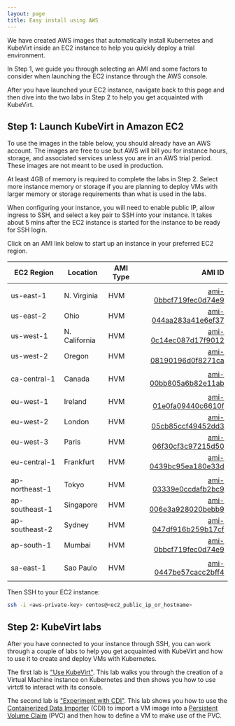 ```yaml
---
layout: page
title: Easy install using AWS 
---
```


We have created AWS images that automatically install Kubernetes
and KubeVirt inside an EC2 instance to help you quickly deploy 
a trial environment. 

In Step 1, we guide you through selecting an AMI and some factors to
consider when launching the EC2 instance through the AWS console.

After you have launched your EC2 instance, navigate back to this 
page and then dive into the two labs in Step 2 to help you get 
acquainted with KubeVirt. 

## Step 1: Launch KubeVirt in Amazon EC2

To use the images in the table below, you should already have an AWS 
account. The images are free to use but AWS will bill you for instance 
hours, storage, and associated services unless you are in an AWS trial 
period. These images are not meant to be used in production.

At least 4GB of memory is required to complete the labs in Step 2.
Select more instance memory or storage if you are planning to deploy 
VMs with larger memory or storage requirements than what is used in the
labs.

When configuring your instance, you will need to enable public IP, allow
 ingress to SSH, and select a key pair to SSH into your instance. It takes about 
5 mins after the EC2 instance is started for the instance to be ready 
for SSH login.

Click on an AMI link below to start up an instance in your preferred
EC2 region. 

| EC2 Region | Location      | AMI Type | AMI ID |
| ---        | ---           | ---      | ---:   |
|            |               |          |        |
| us-east-1  | N. Virginia   | HVM      | [ami-0bbcf719fec0d74e9](https://console.aws.amazon.com/ec2/home?region=us-east-1#launchAmi=ami-0bbcf719fec0d74e9) |
| us-east-2  | Ohio          | HVM      | [ami-044aa283a41e6ef37](https://console.aws.amazon.com/ec2/home?region=us-east-2#launchAmi=ami-044aa283a41e6ef37) |
| us-west-1  | N. California | HVM      | [ami-0c14ec087d17f9012](https://console.aws.amazon.com/ec2/home?region=us-west-1#launchAmi=ami-0c14ec087d17f9012) |
| us-west-2  | Oregon        | HVM      | [ami-08190196d0f8271ca](https://console.aws.amazon.com/ec2/home?region=us-west-2#launchAmi=ami-08190196d0f8271ca) |
|            |               |          |        |
| ca-central-1 | Canada   | HVM      | [ami-00bb805a6b82e11ab](https://console.aws.amazon.com/ec2/home?region=ca-central-1#launchAmi=ami-00bb805a6b82e11ab) |
|            |               |          |        |
| eu-west-1      | Ireland   | HVM      | [ami-01e0fa09440c6610f](https://console.aws.amazon.com/ec2/home?region=eu-west-1#launchAmi=ami-01e0fa09440c6610f) |
| eu-west-2      | London    | HVM      | [ami-05cb85ccf49452dd3](https://console.aws.amazon.com/ec2/home?region=eu-west-2#launchAmi=ami-05cb85ccf49452dd3) |
| eu-west-3      | Paris    | HVM      | [ami-06f30cf3c97215d50](https://console.aws.amazon.com/ec2/home?region=eu-west-3#launchAmi=ami-06f30cf3c97215d50) |
| eu-central-1   | Frankfurt | HVM      | [ami-0439bc95ea180e33d](https://console.aws.amazon.com/ec2/home?region=eu-central-1#launchAmi=ami-0439bc95ea180e33d) |
|                |               |          |        |
| ap-northeast-1 | Tokyo   | HVM      | [ami-03339e0ccdafb2bc9](https://console.aws.amazon.com/ec2/home?region=ap-northeast-1#launchAmi=ami-03339e0ccdafb2bc9) |
| ap-southeast-1 | Singapore | HVM      | [ami-006e3a928020bebb9](https://console.aws.amazon.com/ec2/home?region=ap-southeast-1#launchAmi=ami-006e3a928020bebb9) |
| ap-southeast-2 | Sydney   | HVM      | [ami-047df916b259b17cf](https://console.aws.amazon.com/ec2/home?region=ap-southeast-2#launchAmi=ami-047df916b259b17cf) |
| ap-south-1     | Mumbai   | HVM      | [ami-0bbcf719fec0d74e9](https://console.aws.amazon.com/ec2/home?region=ap-south-1#launchAmi=ami-0bbcf719fec0d74e9) |
|            |               |          |        |
| sa-east-1  | Sao Paulo   | HVM      | [ami-0447be57cacc2bff4](https://console.aws.amazon.com/ec2/home?region=sa-east-1#launchAmi=ami-0447be57cacc2bff4) |
|            |               |          |        |

Then SSH to your EC2 instance:

```bash
ssh -i <aws-private-key> centos@<ec2_public_ip_or_hostname>

```

## Step 2: KubeVirt labs

After you have connected to your instance through SSH, you can 
work through a couple of labs to help you get acquainted with KubeVirt 
and how to use it to create and deploy VMs with Kubernetes.

The first lab is ["Use KubeVirt"](../labs/kubernetes/lab6). This lab walks you 
through the creation of a Virtual Machine instance on Kubernetes and then
shows you how to use virtctl to interact with its console.

The second lab is ["Experiment with CDI"](../labs/kubernetes/lab7). This 
lab shows you how to use the [Containerized Data Importer](https://github.com/kubevirt/containerized-data-importer)
(CDI) to import a VM image into a [Persistent Volume Claim](https://kubernetes.io/docs/concepts/storage/persistent-volumes/) 
(PVC) and then how to define a VM to make use of the PVC.  
